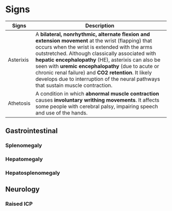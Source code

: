 # Signs 



| Signs     | Description                                                  |
| --------- | ------------------------------------------------------------ |
| Asterixis | A **bilateral, nonrhythmic, alternate flexion and extension movement** at the wrist (flapping) that occurs when the wrist is extended with the arms outstretched. Although classically associated with **hepatic encephalopathy** (HE), asterixis can also be seen with **uremic encephalopathy** (due to acute or chronic renal failure) and **CO2 retention**. It likely develops due to interruption of the neural pathways that sustain muscle contraction. |
| Athetosis | A condition in which **abnormal muscle contraction** causes **involuntary writhing movements**. It affects some people with cerebral palsy, impairing speech and use of the hands. |



## Gastrointestinal

### Splenomegaly

### Hepatomegaly

### Hepatosplenomegaly



## Neurology

### Raised ICP

